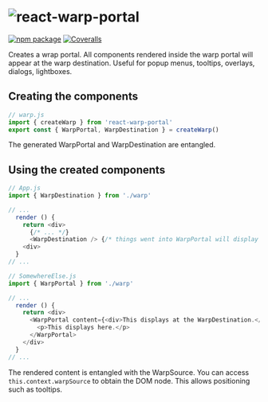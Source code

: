 # <img src="https://i.imgur.com/7Tv7sKw.png" alt="react-warp-portal" />

[![npm package][npm-badge]][npm]
[![Coveralls][coveralls-badge]][coveralls]

Creates a wrap portal.
All components rendered inside the warp portal will appear at the warp destination.
Useful for popup menus, tooltips, overlays, dialogs, lightboxes.


## Creating the components

```js
// warp.js
import { createWarp } from 'react-warp-portal'
export const { WarpPortal, WarpDestination } = createWarp()
```

The generated WarpPortal and WarpDestination are entangled.


## Using the created components

```js
// App.js
import { WarpDestination } from './warp'

// ...
  render () {
    return <div>
      {/* ... */}
      <WarpDestination /> {/* things went into WarpPortal will display here */}
    <div>
  }
// ...
```

```js
// SomewhereElse.js
import { WarpPortal } from './warp'

// ...
  render () {
    return <div>
      <WarpPortal content={<div>This displays at the WarpDestination.</div>}>
        <p>This displays here.</p>
      </WarpPortal>
    </div>
  }
// ...
```

The rendered content is entangled with the WarpSource.
You can access `this.context.warpSource` to obtain the DOM node.
This allows positioning such as tooltips.


[npm-badge]: https://img.shields.io/npm/v/react-warp-portal.svg?style=flat-square
[npm]: https://www.npmjs.org/package/react-warp-portal

[coveralls-badge]: https://img.shields.io/coveralls/taskworld/react-warp-portal/master.svg?style=flat-square
[coveralls]: https://coveralls.io/github/taskworld/react-warp-portal
